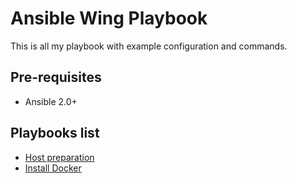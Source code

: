 Ansible Wing Playbook
===========================================================================

This is all my playbook with example configuration and commands.

Pre-requisites
---------------------------------------------------------------------------

- Ansible 2.0+

Playbooks list
---------------------------------------------------------------------------

- [Host preparation](docs/host_preparation.md)
- [Install Docker](docs/install_docker.md)
